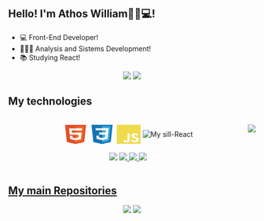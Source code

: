 ## Hello! I'm Athos William👋🏽💻!
- 💻  Front-End Developer!
- 👨🏽‍💻 Analysis and Sistems Development!
- 📚  Studying React!

<div align="center">
<img height="180em" src="https://github-readme-stats.vercel.app/api?username=athoswilliam&theme=aura&show_icons=true">
<img height="180em" src="https://github-readme-stats.vercel.app/api/top-langs/?username=athoswilliam&theme=aura&layout=compact">
<br>
</div>

## My technologies

<div class="technologies" align="center" style="display: inline_block"> <br>
 <img align="center" alt="My sill-HTML" height="40px" width="50px" src="https://raw.githubusercontent.com/devicons/devicon/master/icons/html5/html5-original.svg">
 <img align="center" alt="My sill-CSS" height="40px" width="50px" src="https://raw.githubusercontent.com/devicons/devicon/master/icons/css3/css3-original.svg">
 <img align="center" alt="My sill-Js" height="40px" width="50px" src="https://raw.githubusercontent.com/devicons/devicon/master/icons/javascript/javascript-plain.svg">
 <img align="center" alt="My sill-React" height="40px" width="50px" src="https://cdn.jsdelivr.net/gh/devicons/devicon/icons/react/react-original.svg">
 <img align="right" height="130" margin-bottom="30px" src="https://pa1.narvii.com/7048/841b9ce1f9432aa37710c687198900f0f69fcc0fr1-170-200_hq.gif">
</div>

<br>

<div class="networks" align= "center">
  <a href="https://instagram.com/athos.william" target="_blank"><img src="https://img.shields.io/badge/-Instagram-%23E4405F?style=for-the-badge&logo=instagram&logoColor=white"></a>
  <a href="https://t.me/AthosWilliam" target="_blank"><img src="https://img.shields.io/badge/Telegram-2CA5E0?style=for-the-badge&logo=telegram&logoColor=white">
  <a href="https://www.linkedin.com/in/athoswilliam/" target="_blank"><img src="https://img.shields.io/badge/LinkedIn-0077B5?style=for-the-badge&logo=linkedin&logoColor=white">
  <a href="mailto:athos.william1519@gmail.com" target="_blank"><img src="https://img.shields.io/badge/Gmail-D14836?style=for-the-badge&logo=gmail&logoColor=white">
</div>

<br>

## My main Repositories
<div class="repositories" align="center">
<a class="projAgencia" href="https://github.com/AthosWilliam/projAgencia"><img height="130"src="https://github-readme-stats.vercel.app/api/pin/?username=athoswilliam&theme=aura&repo=projAgencia"></a>
<a class="projDesignInterativo" href="https://github.com/AthosWilliam/projDesignInterativo"><img height="130"src="https://github-readme-stats.vercel.app/api/pin/?username=athoswilliam&theme=aura&repo=projDesignInterativo"></a>
</div>


